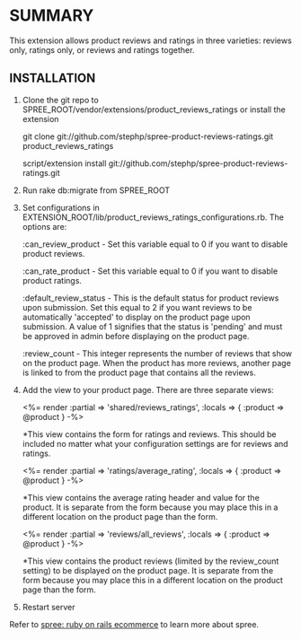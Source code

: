 SUMMARY
======

This extension allows product reviews and ratings in three varieties: reviews only, ratings only, or reviews and ratings together.

INSTALLATION
------------

1. Clone the git repo to SPREE_ROOT/vendor/extensions/product_reviews_ratings or install the extension

    git clone git://github.com/stephp/spree-product-reviews-ratings.git product_reviews_ratings

    script/extension install git://github.com/stephp/spree-product-reviews-ratings.git

2. Run rake db:migrate from SPREE_ROOT

3. Set configurations in EXTENSION_ROOT/lib/product_reviews_ratings_configurations.rb. The options are:

    :can_review_product - Set this variable equal to 0 if you want to disable product reviews.

    :can_rate_product - Set this variable equal to 0 if you want to disable product ratings.

    :default_review_status - This is the default status for product reviews upon submission. Set this equal to 2 if you want reviews to be automatically 'accepted' to display on the product page upon submission. A value of 1 signifies that the status is 'pending' and must be approved in admin before displaying on the product page.

    :review_count - This integer represents the number of reviews that show on the product page. When the product has more reviews, another page is linked to from the product page that contains all the reviews.

4. Add the view to your product page. There are three separate views:

    <%= render :partial => 'shared/reviews_ratings', :locals => { :product => @product } -%>

    *This view contains the form for ratings and reviews. This should be included no matter what your configuration settings are for reviews and ratings.

    <%= render :partial => 'ratings/average_rating', :locals => { :product => @product } -%>

    *This view contains the average rating header and value for the product. It is separate from the form because you may place this in a different location on the product page than the form.

    <%= render :partial => 'reviews/all_reviews', :locals => { :product => @product } -%>

    *This view contains the product reviews (limited by the review_count setting) to be displayed on the product page. It is separate from the form because you may place this in a different location on the product page than the form. 

5. Restart server

Refer to [spree: ruby on rails ecommerce][1] to learn more about spree.

[1]: http://spreecommerce.com/
